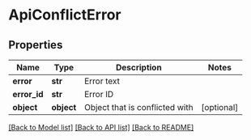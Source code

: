# ApiConflictError



## Properties
Name | Type | Description | Notes
------------ | ------------- | ------------- | -------------
**error** | **str** | Error text | 
**error_id** | **str** | Error ID | 
**object** | **object** | Object that is conflicted with | [optional] 

[[Back to Model list]](../README.md#documentation-for-models) [[Back to API list]](../README.md#documentation-for-api-endpoints) [[Back to README]](../README.md)



